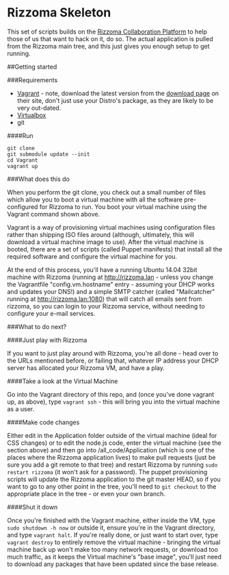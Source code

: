 Rizzoma Skeleton
================

This set of scripts builds on the [Rizzoma Collaboration Platform](https://github.com/rizzoma/rizzoma) to help those of us that want to hack on it, do so. The actual application is pulled from the Rizzoma main tree, and this just gives you enough setup to get running.

##Getting started

###Requirements

* [Vagrant](http://vagrantup.com) - note, download the latest version from the [download page](http://www.vagrantup.com/downloads.html) on their site, don't just use your Distro's package, as they are likely to be very out-dated.
* [Virtualbox](https://www.virtualbox.org/)
* git

####Run

    git clone
    git submodule update --init
    cd Vagrant
    vagrant up

###What does this do

When you perform the git clone, you check out a small number of files which allow you to boot a virtual machine with all the software pre-configured for Rizzoma to run. You boot your virtual machine using the Vagrant command shown above.

Vagrant is a way of provisioning virtual machines using configuration files rather than shipping ISO files around (although, ultimately, this will download a virtual machine image to use). After the virtual machine is booted, there are a set of scripts (called Puppet manifests) that install all the required software and configure the virtual machine for you.

At the end of this process, you'll have a running Ubuntu 14.04 32bit machine with Rizzoma (running at http://rizzoma.lan - unless you change the Vagrantfile "config.vm.hostname" entry - assuming your DHCP works and updates your DNS!) and a simple SMTP catcher (called "Mailcatcher" running at http://rizzoma.lan:1080) that will catch all emails sent from rizzoma, so you can login to your Rizzoma service, without needing to configure your e-mail services.

###What to do next?

####Just play with Rizzoma

If you want to just play around with Rizzoma, you're all done - head over to the URLs mentioned before, or failing that, whatever IP address your DHCP server has allocated your Rizzoma VM, and have a play.

####Take a look at the Virtual Machine

Go into the Vagrant directory of this repo, and (once you've done vagrant up, as above), type `vagrant ssh` - this will bring you into the virtual machine as a user.

####Make code changes

Either edit in the Application folder outside of the virtual machine (ideal for CSS changes) or to edit the node.js code, enter the virtual machine (see the section above) and then go into /all_code/Application (which is one of the places where the Rizzoma application lives) to make pull requests (just be sure you add a git remote to that tree) and restart Rizzoma by running `sudo restart rizzoma` (it won't ask for a password). The puppet provisioning scripts will update the Rizzoma application to the git master HEAD, so if you want to go to any other point in the tree, you'll need to `git checkout` to the appropriate place in the tree - or even your own branch.

####Shut it down

Once you're finished with the Vagrant machine, either inside the VM, type `sudo shutdown -h now` or outside it, ensure you're in the Vagrant directory, and type `vagrant halt`. If you're really done, or just want to start over, type `vagrant destroy` to entirely remove the virtual machine - bringing the virtual machine back up won't make too many network requests, or download too much traffic, as it keeps the Virtual machine's "base image", you'll just need to download any packages that have been updated since the base release.
